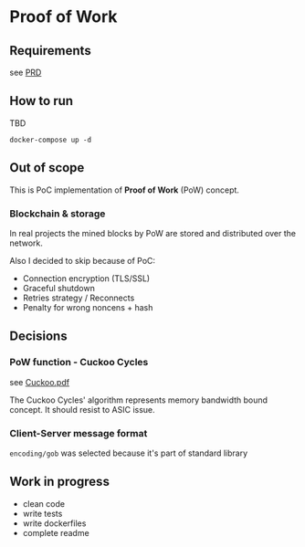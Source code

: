 # Proof of Work

## Requirements

see [PRD](docs/PRD.md)

## How to run

TBD 

```shell
docker-compose up -d
```

## Out of scope

This is PoC implementation of **Proof of Work** (PoW) concept.

### Blockchain & storage

In real projects the mined blocks by PoW are stored and distributed over the network.

Also I decided to skip because of PoC:

- Connection encryption (TLS/SSL)
- Graceful shutdown
- Retries strategy / Reconnects
- Penalty for wrong noncens + hash

## Decisions

### PoW function - Cuckoo Cycles

see [Cuckoo.pdf](https://github.com/tromp/cuckoo/blob/master/doc/cuckoo.pdf)

The Cuckoo Cycles' algorithm represents memory bandwidth bound concept.
It should resist to ASIC issue. 

### Client-Server message format

`encoding/gob` was selected because it's part of standard library 

## Work in progress

- clean code
- write tests
- write dockerfiles
- complete readme


